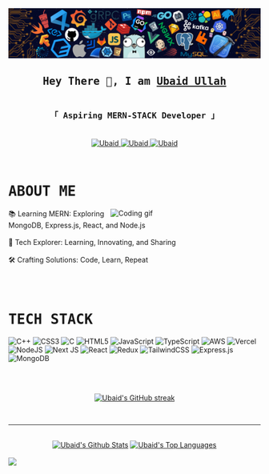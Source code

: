 <img src="/background.png">
<h2 align="center">
        <samp>Hey There 👋, I am
                <b><a target="_blank" href="https://ubaidullah.com">Ubaid Ullah</a></b>
        </samp>
</h2>


<h3 align="center"> 
  <samp>
    <br>
    「 <b> Aspiring MERN-STACK Developer</b> 」
    <br>
    <br>
  </samp>
</h3>

<p align="center">
 <a href="https://www.linkedin.com/in/ubaid-ullah-5b9949179/" target="_blank">
  <img src="https://img.shields.io/badge/LinkedIn-0077B5?style=for-the-badge&logo=linkedin&logoColor=white" alt="Ubaid"/>
 </a>
 
 
 <a href="https://twitter.com/ubaidd6" target="_blank">
  <img src="https://img.shields.io/badge/Twitter-1DA1F2?style=for-the-badge&logo=twitter&logoColor=white" alt="Ubaid"/>
 </a>
 
 <a href="https://mailto:juciyubaid@gmail.com" target="_blank">
  <img src="https://img.shields.io/badge/Gmail-EB562E?&style=for-the-badge&logo=Gmail&logoColor=white" alt="Ubaid"/>
  </a>
</p>
<br>


 # <samp>ABOUT ME</samp>
 
 <img align="right" width="300" src="https://user-images.githubusercontent.com/74038190/225813708-98b745f2-7d22-48cf-9150-083f1b00d6c9.gif" alt="Coding gif" />
<p>

📚 Learning MERN: Exploring MongoDB, Express.js, React, and Node.js<br><br>
🚀 Tech Explorer: Learning, Innovating, and Sharing<br><br>
🛠️ Crafting Solutions: Code, Learn, Repeat<br><br>


</p>

<br/>

# <samp>TECH STACK</samp>
![C++](https://img.shields.io/badge/c++-%2300599C.svg?style=for-the-badge&logo=c%2B%2B&logoColor=white) ![CSS3](https://img.shields.io/badge/css3-%231572B6.svg?style=for-the-badge&logo=css3&logoColor=white) ![C](https://img.shields.io/badge/c-%2300599C.svg?style=for-the-badge&logo=c&logoColor=white) ![HTML5](https://img.shields.io/badge/html5-%23E34F26.svg?style=for-the-badge&logo=html5&logoColor=white) ![JavaScript](https://img.shields.io/badge/javascript-%23323330.svg?style=for-the-badge&logo=javascript&logoColor=%23F7DF1E) ![TypeScript](https://img.shields.io/badge/typescript-%23007ACC.svg?style=for-the-badge&logo=typescript&logoColor=white) ![AWS](https://img.shields.io/badge/AWS-%23FF9900.svg?style=for-the-badge&logo=amazon-aws&logoColor=white) ![Vercel](https://img.shields.io/badge/vercel-%23000000.svg?style=for-the-badge&logo=vercel&logoColor=white) ![NodeJS](https://img.shields.io/badge/node.js-6DA55F?style=for-the-badge&logo=node.js&logoColor=white) ![Next JS](https://img.shields.io/badge/Next-black?style=for-the-badge&logo=next.js&logoColor=white) ![React](https://img.shields.io/badge/react-%2320232a.svg?style=for-the-badge&logo=react&logoColor=%2361DAFB) ![Redux](https://img.shields.io/badge/redux-%23593d88.svg?style=for-the-badge&logo=redux&logoColor=white) ![TailwindCSS](https://img.shields.io/badge/tailwindcss-%2338B2AC.svg?style=for-the-badge&logo=tailwind-css&logoColor=white) ![Express.js](https://img.shields.io/badge/express.js-%23404d59.svg?style=for-the-badge&logo=express&logoColor=%2361DAFB) ![MongoDB](https://img.shields.io/badge/MongoDB-%234ea94b.svg?style=for-the-badge&logo=mongodb&logoColor=white)
<br/>

<!--# <samp>COOL REPOS</samp>
<div align="center">
       <a href="https://github.com/niteshpaudel/Widows-11-UI-Clone">
               <img src="https://github-readme-stats.vercel.app/api/pin/?username=niteshpaudel&repo=Windows-11-UI-Clone&border_color=238636&bg_color=0D1117&title_color=C9D1D9&text_color=8B949E&icon_color=238636">
       </a>
        <a href="https://github.com/niteshpaudel/Burger-Store-App-in-Flutter">
                <img src="https://github-readme-stats.vercel.app/api/pin/?username=niteshpaudel&repo=Burger-Store-App-in-Flutter&border_color=238636&bg_color=0D1117&title_color=C9D1D9&text_color=8B949E&icon_color=238636">
        </a>
        <a href="https://github.com/niteshpaudel/Bollywood-Game-in-Python">
                <img src="https://github-readme-stats.vercel.app/api/pin/?username=niteshpaudel&repo=Bollywood-Game-in-Python&border_color=238636&bg_color=0D1117&title_color=C9D1D9&text_color=8B949E&icon_color=238636">
        </a>
        <a href="https://github.com/niteshpaudel/Conic-Gradient-Analog-Clock-in-HTML-CSS-JS">
                <img src="https://github-readme-stats.vercel.app/api/pin/?username=niteshpaudel&repo=Conic-Gradient-Analog-Clock-in-HTML-CSS-JS&border_color=238636&bg_color=0D1117&title_color=C9D1D9&text_color=8B949E&icon_color=238636">
        </a>
</div> 

<br>

<p align="center">
  <a href="https://github.com/juicyubaid?tab=repositories" target="_blank"><img alt="All Repositories" title="All Repositories" src="https://img.shields.io/badge/-All%20Repos-238636?style=for-the-badge&logo=koding&logoColor=white"/></a>
</p>-->

<br>
<br>

<p align="center">
  <a href="https://github.com/juicyubaid">
    <img src="https://github-readme-streak-stats.herokuapp.com/?user=juicyubaid&theme=soft-green&border=238636&background=0D1117" alt="Ubaid's GitHub streak"/>
  </a>
</p>

<br>
<hr>
<br>

<div align="center"> 
    <a href="https://github.com/juicyubaid"><img alt="Ubaid's Github Stats" src="https://denvercoder1-github-readme-stats.vercel.app/api?username=juicyubaid&show_icons=true&count_private=true&theme=soft-green&border_color=238636&bg_color=0D1117&title_color=c9d1d9&icon_color=238636" height="192px"/></a>
  <a href="https://github.com/juicyubaid"><img alt="Ubaid's Top Languages" src="https://denvercoder1-github-readme-stats.vercel.app/api/top-langs/?username=juicyubaid&langs_count=8&layout=compact&theme=soft-green&border_color=238636&bg_color=0D1117&title_color=c9d1d9&icon_color=238636" height="192px"/></a>
  <br/>
</div>
<br>

<img src="https://github-readme-activity-graph.vercel.app/graph?username=juicyubaid&custom_title=Ubaid%20Ullah's%20GitHub%20Activity%20Graph&bg_color=0D1117&color=238636&line=238636&point=238636&area_color=238636&title_color=c9d1d9&area=true">
